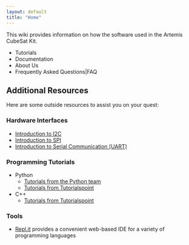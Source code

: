 ```yaml
---
layout: default
title: "Home"
---
```



This wiki provides information on how the software used in the Artemis CubeSat Kit.

* Tutorials
* Documentation
* About Us
* Frequently Asked Questions|FAQ

## Additional Resources
Here are some outside resources to assist you on your quest:

### Hardware Interfaces
  * [Introduction to I2C](https://www.corelis.com/education/tutorials/i2c-tutorial/)
  * [Introduction to SPI](https://www.corelis.com/education/tutorials/spi-tutorial/)
  * [Introduction to Serial Communication (UART)](https://learn.sparkfun.com/tutorials/serial-communication/all)

### Programming Tutorials
  * Python
    * [Tutorials from the Python team](https://docs.python.org/3/tutorial/)
    * [Tutorials from Tutorialspoint](https://www.tutorialspoint.com/python/index.htm)
  * C++
    * [Tutorials from Tutorialspoint](https://www.tutorialspoint.com/cplusplus/index.htm)
    
### Tools
  * [Repl.it](https://repl.it/) provides a convenient web-based IDE for a variety of programming languages

